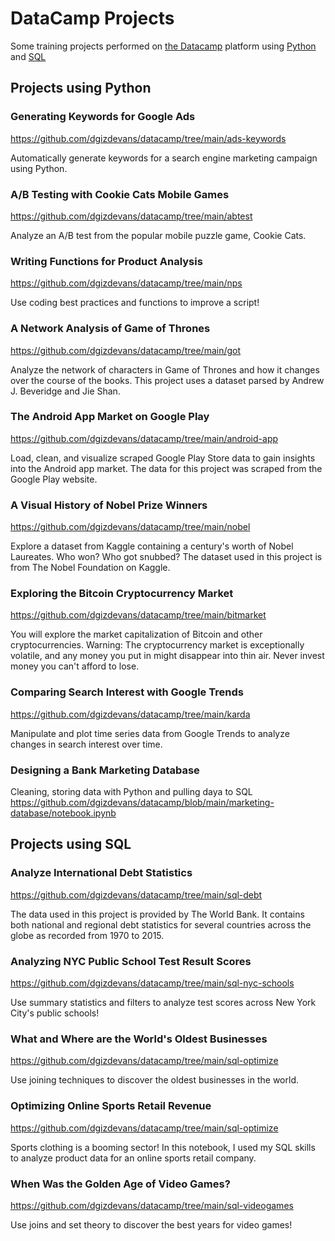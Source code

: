# DataCamp Projects

Some training projects performed on [the Datacamp](https://app.datacamp.com/learn) platform using [Python](https://github.com/dgizdevans/datacamp/edit/main/README.md#projects-using-python) and [SQL](https://github.com/dgizdevans/datacamp/edit/main/README.md#projects-using-sql)

## Projects using Python

### Generating Keywords for Google Ads
https://github.com/dgizdevans/datacamp/tree/main/ads-keywords

Automatically generate keywords for a search engine marketing campaign using Python.

### A/B Testing with Cookie Cats Mobile Games
https://github.com/dgizdevans/datacamp/tree/main/abtest

Analyze an A/B test from the popular mobile puzzle game, Cookie Cats.

### Writing Functions for Product Analysis
https://github.com/dgizdevans/datacamp/tree/main/nps

Use coding best practices and functions to improve a script!

### A Network Analysis of Game of Thrones 
https://github.com/dgizdevans/datacamp/tree/main/got

Analyze the network of characters in Game of Thrones and how it changes over the course of the books.
This project uses a dataset parsed by Andrew J. Beveridge and Jie Shan.

### The Android App Market on Google Play
https://github.com/dgizdevans/datacamp/tree/main/android-app

Load, clean, and visualize scraped Google Play Store data to gain insights into the Android app market.
The data for this project was scraped from the Google Play website.

### A Visual History of Nobel Prize Winners
https://github.com/dgizdevans/datacamp/tree/main/nobel

Explore a dataset from Kaggle containing a century's worth of Nobel Laureates. Who won? Who got snubbed?
The dataset used in this project is from The Nobel Foundation on Kaggle.

### Exploring the Bitcoin Cryptocurrency Market
https://github.com/dgizdevans/datacamp/tree/main/bitmarket

You will explore the market capitalization of Bitcoin and other cryptocurrencies.
Warning: The cryptocurrency market is exceptionally volatile, and any money you put in might disappear into thin air. Never invest money you can't afford to lose.

### Comparing Search Interest with Google Trends
https://github.com/dgizdevans/datacamp/tree/main/karda

Manipulate and plot time series data from Google Trends to analyze changes in search interest over time.

### Designing a Bank Marketing Database
Cleaning, storing data with Python and pulling daya to SQL
https://github.com/dgizdevans/datacamp/blob/main/marketing-database/notebook.ipynb


## Projects using SQL

### Analyze International Debt Statistics
https://github.com/dgizdevans/datacamp/tree/main/sql-debt

The data used in this project is provided by The World Bank. It contains both national and regional debt statistics for several countries across the globe as recorded from 1970 to 2015.

### Analyzing NYC Public School Test Result Scores
https://github.com/dgizdevans/datacamp/tree/main/sql-nyc-schools

Use summary statistics and filters to analyze test scores across New York City's public schools!

### What and Where are the World's Oldest Businesses
https://github.com/dgizdevans/datacamp/tree/main/sql-optimize

Use joining techniques to discover the oldest businesses in the world.

### Optimizing Online Sports Retail Revenue
https://github.com/dgizdevans/datacamp/tree/main/sql-optimize

Sports clothing is a booming sector! In this notebook, I  used my SQL skills to analyze product data for an online sports retail company.

### When Was the Golden Age of Video Games?
https://github.com/dgizdevans/datacamp/tree/main/sql-videogames

Use joins and set theory to discover the best years for video games!
